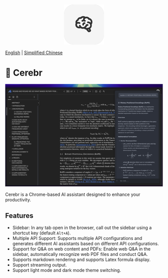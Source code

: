 <p align="center">
<img src="./icons/icon128.png">
</p>

[English](./README.md) | [Simplified Chinese](./README_CN.md)

# 🧠 Cerebr

![screenshot](./statics/image.png)

Cerebr is a Chrome-based AI assistant designed to enhance your productivity.

## Features

- Sidebar: In any tab open in the browser, call out the sidebar using a shortcut key (default `Alt+A`).
- Multiple API Support: Supports multiple API configurations and generates different AI assistants based on different API configurations.
- Support for Q&A on web content and PDFs: Enable web Q&A in the sidebar, automatically recognize web PDF files and conduct Q&A.
- Supports markdown rendering and supports Latex formula display.
- Support streaming output.
- Support light mode and dark mode theme switching.